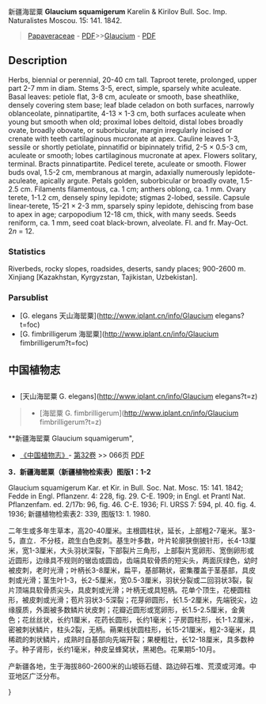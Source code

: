 新疆海罂粟 **Glaucium squamigerum** Karelin & Kirilov Bull. Soc. Imp. Naturalistes Moscou. 15: 141. 1842.

> [Papaveraceae](http://www.iplant.cn/info/Papaveraceae?t=foc) - [PDF](http://www.iplant.cn/foc/pdf/Papaveraceae.pdf)>>[Glaucium](http://www.iplant.cn/info/Glaucium?t=foc) - [PDF](http://www.iplant.cn/foc/pdf/Glaucium.pdf)

## Description

Herbs, biennial or perennial, 20-40 cm tall. Taproot terete, prolonged, upper part 2-7 mm in diam. Stems 3-5, erect, simple, sparsely white aculeate. Basal leaves: petiole flat, 3-8 cm, aculeate or smooth, base sheathlike, densely covering stem base; leaf blade celadon on both surfaces, narrowly oblanceolate, pinnatipartite, 4-13 × 1-3 cm, both surfaces aculeate when young but smooth when old; proximal lobes deltoid, distal lobes broadly ovate, broadly obovate, or suborbicular, margin irregularly incised or crenate with teeth cartilaginous mucronate at apex. Cauline leaves 1-3, sessile or shortly petiolate, pinnatifid or bipinnately trifid, 2-5 × 0.5-3 cm, aculeate or smooth; lobes cartilaginous mucronate at apex. Flowers solitary, terminal. Bracts pinnatipartite. Pedicel terete, aculeate or smooth. Flower buds oval, 1.5-2 cm, membranous at margin, adaxially numerously lepidote-aculeate, apically argute. Petals golden, suborbicular or broadly ovate, 1.5-2.5 cm. Filaments filamentous, ca. 1 cm; anthers oblong, ca. 1 mm. Ovary terete, 1-1.2 cm, densely spiny lepidote; stigmas 2-lobed, sessile. Capsule linear-terete, 15-21 × 2-3 mm, sparsely spiny lepidote, dehiscing from base to apex in age; carpopodium 12-18 cm, thick, with many seeds. Seeds reniform, ca. 1 mm, seed coat black-brown, alveolate. Fl. and fr. May-Oct. 2*n* = 12.

### Statistics
Riverbeds, rocky slopes, roadsides, deserts, sandy places; 900-2600 m. Xinjiang [Kazakhstan, Kyrgyzstan, Tajikistan, Uzbekistan].

### Parsublist

* [G.  elegans  天山海罂粟](http://www.iplant.cn/info/Glaucium elegans?t=foc)
* [G.  fimbrilligerum  海罂粟](http://www.iplant.cn/info/Glaucium fimbrilligerum?t=foc)

## 中国植物志

## 
* [天山海罂粟  G.  elegans](http://www.iplant.cn/info/Glaucium elegans?t=z)
> * [海罂粟  G.  fimbrilligerum](http://www.iplant.cn/info/Glaucium fimbrilligerum?t=z)

**新疆海罂粟 Glaucium squamigerum",

* [《中国植物志》](http://www.iplant.cn/frps)- [第32卷](http://www.iplant.cn/frps/vol/32) >> 066页 [PDF](http://www.iplant.cn/frps/pdf/32/066.pdf)

**3．新疆海罂粟（新疆植物检索表）图版1：1-2**

Glaucium squamigerum Kar. et Kir. in Bull. Soc. Nat. Mosc. 15: 141. 1842; Fedde in Engl. Pflanzenr. 4: 228, fig. 29. C-E. 1909; in Engl. et Prantl Nat. Pflanzenfam. ed. 2/17b: 96, fig. 46. C-E. 1936; Fl. URSS 7: 594, pl. 40. fig. 4. 1936; 新疆植物检索表2: 339, 图版13: 1. 1980.

二年生或多年生草本，高20-40厘米。主根圆柱状，延长，上部粗2-7毫米。茎3-5，直立．不分枝，疏生白色皮刺。基生叶多数，叶片轮廓狭倒披针形，长4-13厘米，宽1-3厘米，大头羽状深裂，下部裂片三角形，上部裂片宽卵形、宽倒卵形或近圆形，边缘具不规则的锯齿或圆齿，齿端具软骨质的短尖头，两面灰绿色，幼时被皮刺，老时光滑；叶柄长3-8厘米，扁平，基部鞘状，密集覆盖于茎基部，具皮刺或光滑；茎生叶1-3，长2-5厘米，宽0.5-3厘米，羽状分裂或二回羽状3裂，裂片顶端具软骨质尖头，具皮刺或光滑；叶柄无或具短柄。花单个顶生，花梗圆柱形，被皮刺或光滑；苞片羽状3-5深裂；花芽卵圆形，长1.5-2厘米，先端锐尖，边缘膜质，外面被多数鳞片状皮刺；花瓣近圆形或宽卵形，长1.5-2.5厘米，金黄色；花丝丝状，长约1厘米，花药长圆形，长约1毫米；子房圆柱形，长1-1.2厘米，密被刺状鳞片，柱头2裂，无柄。蒴果线状圆柱形，长15-21厘米，粗2-3毫米，具稀疏的刺状鳞片，成熟时自基部向先端开裂；果梗粗壮，长12-18厘米，具多数种子。种子肾形，长约1毫米，种皮呈蜂窝状，黑褐色。花果期5-10月。

产新疆各地，生于海拔860-2600米的山坡砾石缝、路边碎石堆、荒漠或河滩。中亚地区广泛分布。

}